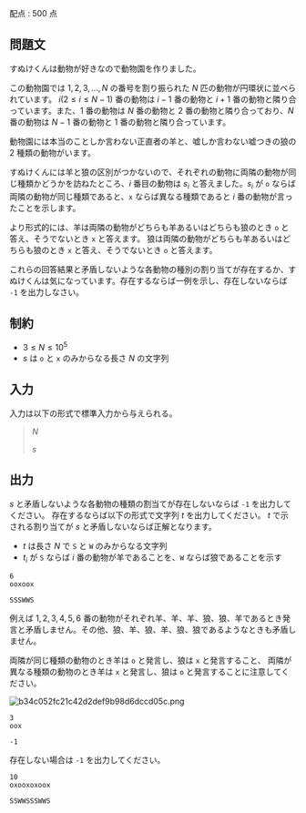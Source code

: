 配点 : $500$ 点

## 問題文

すぬけくんは動物が好きなので動物園を作りました。

この動物園では $1,2,3, ..., N$ の番号を割り振られた
 $N$ 匹の動物が円環状に並べられています。
$i (2 \leq i \leq N-1)$ 番の動物は $i-1$ 番の動物と $i+1$ 番の動物と隣り合っています。また、$1$ 番の動物は $N$ 番の動物と $2$ 番の動物と隣り合っており、$N$ 番の動物は $N-1$ 番の動物と $1$ 番の動物と隣り合っています。

動物園には本当のことしか言わない正直者の羊と、嘘しか言わない嘘つきの狼の 2 種類の動物がいます。

すぬけくんには羊と狼の区別がつかないので、それぞれの動物に両隣の動物が同じ種類かどうかを訪ねたところ、$i$ 番目の動物は $s_i$ と答えました。$s_i$ が `o` ならば両隣の動物が同じ種類であると、`x` ならば異なる種類であると $i$ 番の動物が言ったことを示します。

より形式的には、羊は両隣の動物がどちらも羊あるいはどちらも狼のとき `o` と答え、そうでないとき `x` と答えます。
狼は両隣の動物がどちらも羊あるいはどちらも狼のとき `x` と答え、そうでないとき `o` と答えます。

これらの回答結果と矛盾しないような各動物の種別の割り当てが存在するか、すぬけくんは気になっています。存在するならば一例を示し、存在しないならば `-1` を出力しなさい。

## 制約

- $3 \leq N \leq 10^{5}$
- $s$ は `o` と `x` のみからなる長さ $N$ の文字列

## 入力

入力は以下の形式で標準入力から与えられる。

> $N$
> 
> $s$

## 出力

$s$ と矛盾しないような各動物の種類の割当てが存在しないならば `-1` を出力してください。
存在するならば以下の形式で文字列 $t$ を出力してください。 $t$ で示される割り当てが $s$ と矛盾しないならば正解となります。

- $t$ は長さ $N$ で `S` と `W` のみからなる文字列
- $t_i$ が `S` ならば $i$ 番の動物が羊であることを、`W` ならば狼であることを示す

```input1
6
ooxoox
```

```output1
SSSWWS
```

例えば $1,2,3,4,5,6$ 番の動物がそれぞれ羊、羊、羊、狼、狼、羊であるとき発言と矛盾しません。その他、狼、羊、狼、羊、狼、狼であるようなときも矛盾しません。

両隣が同じ種類の動物のとき羊は `o` と発言し、狼は `x` と発言すること、
両隣が異なる種類の動物のとき羊は `x` と発言し、狼は `o` と発言することに注意してください。

![b34c052fc21c42d2def9b98d6dccd05c.png](https://atcoder.jp/img/arc069/b34c052fc21c42d2def9b98d6dccd05c.png)

```input2
3
oox
```

```output2
-1
```

存在しない場合は `-1` を出力してください。

```input3
10
oxooxoxoox
```

```output3
SSWWSSSWWS
```